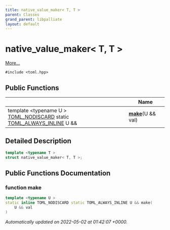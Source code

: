 ```yaml
---
title: native_value_maker< T, T >
parent: Classes
grand_parent: libpalliate
layout: default
---
```


# native_value_maker< T, T >



 [More...](#detailed-description)


`#include <toml.hpp>`

## Public Functions

|                | Name           |
| -------------- | -------------- |
| template <typename U \> <br>[TOML_NODISCARD](/libpalliate/generated/Files/toml_8hpp#define-toml-nodiscard) static [TOML_ALWAYS_INLINE](/libpalliate/generated/Files/toml_8hpp#define-toml-always-inline) U && | **[make](/libpalliate/generated/Classes/structnative__value__maker_3_01T_00_01T_01_4#function-make)**(U && val) |

## Detailed Description

```cpp
template <typename T >
struct native_value_maker< T, T >;
```

## Public Functions Documentation

### function make

```cpp
template <typename U >
static inline TOML_NODISCARD static TOML_ALWAYS_INLINE U && make(
    U && val
)
```



_Automatically updated on 2022-05-02 at 01:42:07 +0000._